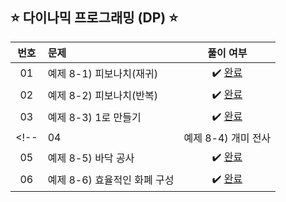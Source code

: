 ## ⭐️ 다이나믹 프로그래밍 (DP) ⭐️ 

| **번호** | **문제** | **풀이 여부** |
|:--------:|:--------|:-------------:|
| 01 | 예제 8-1) 피보나치(재귀) | ✔️ [완료](https://github.com/yuuforest/Baekjoon/blob/main/%EC%9D%B4%EC%BD%94%ED%85%8C/chapter08/%ED%94%BC%EB%B3%B4%EB%82%98%EC%B9%98(%EC%9E%AC%EA%B7%80).py) |
| 02 | 예제 8-2) 피보나치(반복) | ✔️ [완료](https://github.com/yuuforest/Baekjoon/blob/main/%EC%9D%B4%EC%BD%94%ED%85%8C/chapter08/%ED%94%BC%EB%B3%B4%EB%82%98%EC%B9%98(%EB%B0%98%EB%B3%B5).py) |
| 03 | 예제 8-3) 1로 만들기 | ✔️ [완료](https://github.com/yuuforest/Baekjoon/blob/main/%EC%9D%B4%EC%BD%94%ED%85%8C/chapter08/1%EB%A1%9C%20%EB%A7%8C%EB%93%A4%EA%B8%B0.py) |
<!-- | 04 | 예제 8-4) 개미 전사 | ✔️ [완료]() |
| 05 | 예제 8-5) 바닥 공사 | ✔️ [완료]() |
| 06 | 예제 8-6) 효율적인 화폐 구성 | ✔️ [완료]() | -->